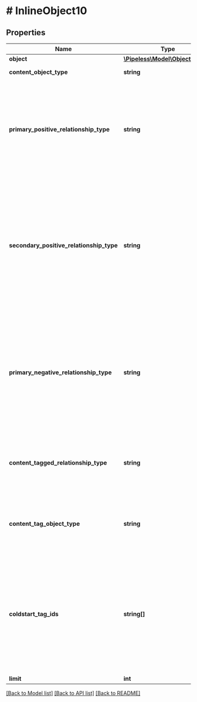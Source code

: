 # # InlineObject10

## Properties

Name | Type | Description | Notes
------------ | ------------- | ------------- | -------------
**object** | [**\Pipeless\Model\ObjectLookup**](ObjectLookup.md) |  | 
**content_object_type** | **string** | The type of object that is being recommended. | 
**primary_positive_relationship_type** | **string** | The primary positive indicator a user can take on the content type that&#39;s being recommended. This should be the action a user can take that you consider most important to indicating that an object appeals to their tastes. If value is not provided, it will default to \&quot;liked\&quot;. | [optional] [default to 'liked']
**secondary_positive_relationship_type** | **string** | The secondary positive indicator a user can take on the content type that&#39;s being recommended. This should be the action a user can take that you consider to be important in indicating that an object appeals to their tastes. It will be weighted less than the primary positive relationship type, but still taken into account. If value is not provided, it will default to \&quot;viewed\&quot;. | [optional] [default to 'viewed']
**primary_negative_relationship_type** | **string** | The primary negative action a user can take on the content type. This should be the action a user can take that you consider to be important in indicating that an object does not appeal to their tastes. Content that the user marked with this type will not be returned in recommendation results. If value is not provided, it will default to \&quot;disliked\&quot;. | [optional] [default to 'disliked']
**content_tagged_relationship_type** | **string** | Set this relationship to the relationship you use to set tags on the content that is being recommended. If a value is not provided, \&quot;taggedWith\&quot; will be used by default. | [optional] [default to 'taggedWith']
**content_tag_object_type** | **string** | Set this relationship to the object you use for tags on the content that is being recommended. If a value is not provided, \&quot;tag\&quot; will be used by default. | [optional] [default to 'tag']
**coldstart_tag_ids** | **string[]** | You can use this option to provide some ids of tags you want to contribute to coldstart recommendations if no real recommendations are yet available for a user. If you provide one or more tag ids for this field, trending content from those tags will be used as coldstart recommendations when personalized recommendations are not available. | [optional] 
**limit** | **int** |  | [optional] 

[[Back to Model list]](../../README.md#documentation-for-models) [[Back to API list]](../../README.md#documentation-for-api-endpoints) [[Back to README]](../../README.md)


